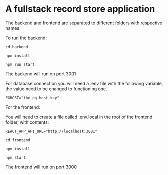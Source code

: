 # A fullstack record store application

The backend and frontend are separated to different folders with respective names.

To run the backend:

```
cd backend 

npm install

npm run start
```

The backend will run on port 3001

For database connection you will need a .env file with the following variable, the value need to be changed to functioning one.

```
PGHOST="the-pg-host-key"
```


For the frontend:

You will need to create a file called .env.local in the root of the frontend folder, with contents:

```
REACT_APP_API_URL="http://localhost:3001"
```

```
cd frontend 

npm install

npm start
```

The frontend will run on port 3000

